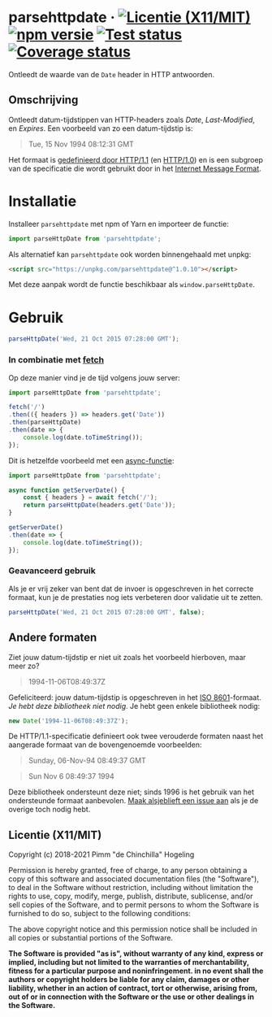 # parsehttpdate &middot; [![Licentie (X11/MIT)](https://badgen.net/github/license/pimm/parseHttpDate)](https://github.com/Pimm/parseHttpDate/blob/master/copying.txt) [![npm versie](https://badgen.net/npm/v/parsehttpdate)](https://www.npmjs.com/package/parsehttpdate) [![Test status](https://github.com/Pimm/parseHttpDate/actions/workflows/test.yaml/badge.svg)](https://github.com/Pimm/parseHttpDate/actions/workflows/test.yaml) [![Coverage status](https://coveralls.io/repos/github/Pimm/parseHttpDate/badge.svg?branch=master)](https://coveralls.io/github/Pimm/parseHttpDate?branch=master)

Ontleedt de waarde van de `Date` header in HTTP antwoorden.

## Omschrijving

Ontleedt datum-tijdstippen van HTTP-headers zoals _Date_, _Last-Modified_, en _Expires_. Een voorbeeld van zo een datum-tijdstip is:

> Tue, 15 Nov 1994 08:12:31 GMT

Het formaat is [gedefinieerd door HTTP/1.1][http-1.1] (en [HTTP/1.0][http-1.0]) en is een subgroep van de specificatie die wordt gebruikt door in het [Internet Message Format][imf].

# Installatie

Installeer `parsehttpdate` met npm of Yarn en importeer de functie:
```javascript
import parseHttpDate from 'parsehttpdate';
```

Als alternatief kan `parsehttpdate` ook worden binnengehaald met unpkg:
```html
<script src="https://unpkg.com/parsehttpdate@^1.0.10"></script>
```
Met deze aanpak wordt de functie beschikbaar als `window.parseHttpDate`.

# Gebruik

```javascript
parseHttpDate('Wed, 21 Oct 2015 07:28:00 GMT');
```

### In combinatie met [fetch][mdn-fetch]

Op deze manier vind je de tijd volgens jouw server:

```javascript
import parseHttpDate from 'parsehttpdate';

fetch('/')
.then(({ headers }) => headers.get('Date'))
.then(parseHttpDate)
.then(date => {
	console.log(date.toTimeString());
});
```

Dit is hetzelfde voorbeeld met een [async-functie][mdn-async-function]:

```javascript
import parseHttpDate from 'parsehttpdate';

async function getServerDate() {
	const { headers } = await fetch('/');
	return parseHttpDate(headers.get('Date'));
}

getServerDate()
.then(date => {
	console.log(date.toTimeString());
});
```

### Geavanceerd gebruik

Als je er vrij zeker van bent dat de invoer is opgeschreven in het correcte formaat, kun je de prestaties nog iets verbeteren door validatie uit te zetten.

```javascript
parseHttpDate('Wed, 21 Oct 2015 07:28:00 GMT', false);
```

## Andere formaten

Ziet jouw datum-tijdstip er niet uit zoals het voorbeeld hierboven, maar meer zo?

> 1994-11-06T08:49:37Z

Gefeliciteerd: jouw datum-tijdstip is opgeschreven in het [ISO 8601][ecmascript-10-date-time]-formaat. _Je hebt deze bibliotheek niet nodig_. Je hebt geen enkele bibliotheek nodig:

```javascript
new Date('1994-11-06T08:49:37Z');
```

De HTTP/1.1-specificatie definieert ook twee verouderde formaten naast het aangerade formaat van de bovengenoemde voorbeelden:

> Sunday, 06-Nov-94 08:49:37 GMT

> Sun Nov  6 08:49:37 1994

Deze bibliotheek ondersteunt deze niet; sinds 1996 is het gebruik van het ondersteunde formaat aanbevolen. [Maak alsjeblieft een issue aan][issues] als je de overige toch nodig hebt.

## Licentie (X11/MIT)
Copyright (c) 2018-2021 Pimm "de Chinchilla" Hogeling

Permission is hereby granted, free of charge, to any person obtaining a copy of this software and associated documentation files (the "Software"), to deal in the Software without restriction, including without limitation the rights to use, copy, modify, merge, publish, distribute, sublicense, and/or sell copies of the Software, and to permit persons to whom the Software is furnished to do so, subject to the following conditions:

The above copyright notice and this permission notice shall be included in all copies or substantial portions of the Software.

**The Software is provided "as is", without warranty of any kind, express or implied, including but not limited to the warranties of merchantability, fitness for a particular purpose and noninfringement. in no event shall the authors or copyright holders be liable for any claim, damages or other liability, whether in an action of contract, tort or otherwise, arising from, out of or in connection with the Software or the use or other dealings in the Software.**


[http-1.1]: https://tools.ietf.org/html/rfc7231#section-7.1.1.1
[http-1.0]: https://tools.ietf.org/html/rfc1945#section-3.3
[imf]: https://tools.ietf.org/html/rfc5322
[ecmascript-10-date-time]: http://www.ecma-international.org/ecma-262/10.0/#sec-date-time-string-format
[mdn-fetch]: https://developer.mozilla.org/docs/Web/API/Fetch_API
[mdn-async-function]: https://developer.mozilla.org/docs/Web/JavaScript/Reference/Statements/async_function
[issues]: https://github.com/Pimm/parseHttpDate/issues